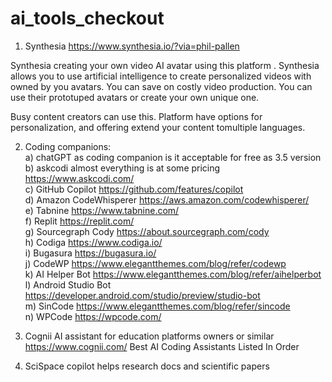 # ai_tools_checkout

1) Synthesia 
https://www.synthesia.io/?via=phil-pallen

Synthesia creating your own video AI avatar using this platform . 
Synthesia allows you to use artificial intelligence to create personalized videos with owned by you avatars. You can save on costly video production. 
You can use their prototuped avatars or create your own unique one.

Busy content creators can use this. Platform  have options for personalization, and offering extend your content tomultiple languages. 

2) Coding companions:
 <br>  a) chatGPT
   as coding companion is it acceptable for free as 3.5 version
   <br>  b) askcodi
   almost everything is at some pricing
   https://www.askcodi.com/
   <br>  c) GitHub Copilot
   https://github.com/features/copilot
   <br>  d) Amazon CodeWhisperer
   https://aws.amazon.com/codewhisperer/
   <br>  e) Tabnine
   https://www.tabnine.com/
   <br>  f) Replit
   https://replit.com/
   <br>  g) Sourcegraph Cody
   https://about.sourcegraph.com/cody
   <br>  h) Codiga
   https://www.codiga.io/
   <br>  i) Bugasura
   https://bugasura.io/
   <br>  j) CodeWP
   https://www.elegantthemes.com/blog/refer/codewp
    <br> k) AI Helper Bot
   https://www.elegantthemes.com/blog/refer/aihelperbot
    <br> l) Android Studio Bot
   https://developer.android.com/studio/preview/studio-bot
   <br>  m) SinCode
   https://www.elegantthemes.com/blog/refer/sincode
   <br>  n) WPCode
   https://wpcode.com/
   
4) Cognii
   AI assistant for education platforms owners or similar
   https://www.cognii.com/
   Best AI Coding Assistants Listed In Order
5) SciSpace copilot
   helps research docs and scientific papers
